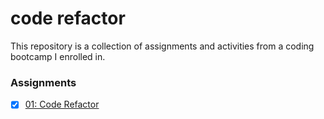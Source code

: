 # code refactor

This repository is a collection of assignments and activities from a coding bootcamp I enrolled in.

### Assignments
- [x]  [01: Code Refactor](01_HTML-CSS-Git/index.html)
